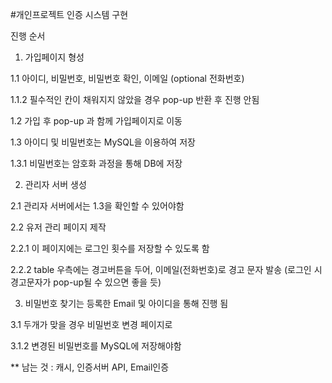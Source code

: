 #개인프로젝트 인증 시스템 구현

진행 순서

1. 가입페이지 형성


1.1 아이디, 비밀번호, 비밀번호 확인, 이메일 (optional 전화번호)


1.1.2 필수적인 칸이 채워지지 않았을 경우 pop-up 반환 후 진행 안됨


1.2 가입 후 pop-up 과 함께 가입페이지로 이동


1.3 아이디 및 비밀번호는 MySQL을 이용하여 저장


1.3.1 비밀번호는 암호화 과정을 통해 DB에 저장



2. 관리자 서버 생성


2.1 관리자 서버에서는 1.3을 확인할 수 있어야함


2.2 유저 관리 페이지 제작 


2.2.1 이 페이지에는 로그인 횟수를 저장할 수 있도록 함


2.2.2 table 우측에는 경고버튼을 두어, 이메일(전화번호)로 경고 문자 발송
      (로그인 시 경고문자가 pop-up될 수 있으면 좋을 듯)

3. 비밀번호 찾기는 등록한 Email 및 아이디을 통해 진행 됨


3.1 두개가 맞을 경우 비밀번호 변경 페이지로


3.1.2 변경된 비밀번호를 MySQL에 저장해야함



** 남는 것 : 캐시, 인증서버 API, Email인증


